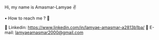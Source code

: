 Hi, my name is Amasmar-Lamyae ✌ 

•	How to reach me ? 🤔

   📌 Linkedin: https://www.linkedin.com/in/lamyae-amasmar-a2813b1ba/ 
   📧 E-mail: lamyaeamasmar2000@gmail.com


